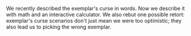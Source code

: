 We recently described the exemplar's curse in words. Now we describe it with math and an interactive calculator. We also rebut one possible retort: exemplar's curse scenarios don't just mean we were too optimistic; they also lead us to picking the wrong exemplar.
